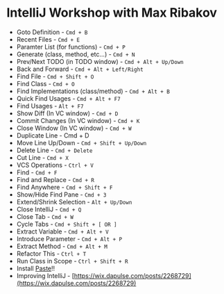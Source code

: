 <h1>IntelliJ Workshop with Max Ribakov</h1>

* Goto Definition - `Cmd + B`
* Recent Files - `Cmd + E`
* Paramter List (for functions) - `Cmd + P`
* Generate (class, method, etc...) - `Cmd + N`
* Prev/Next TODO (in TODO window) - `Cmd + Alt + Up/Down`
* Back and Forward - `Cmd + Alt + Left/Right`
* Find File - `Cmd + Shift + O`
* Find Class - `Cmd + O`
* Find Implementations (class/method) - `Cmd + Alt + B`
* Quick Find Usages - `Cmd + Alt + F7`
* Find Usages - `Alt + F7`
* Show Diff (In VC window) - `Cmd + D`
* Commit Changes (In VC window) - `Cmd + K`
* Close Window (In VC window) - `Cmd + W`
* Duplicate Line - Cmd + D
* Move Line Up/Down - `Cmd + Shift + Up/Down`
* Delete Line - `Cmd + Delete`
* Cut Line - `Cmd + X`
* VCS Operations - `Ctrl + V`
* Find - `Cmd + F`
* Find and Replace - `Cmd + R`
* Find Anywhere - `Cmd + Shift + F`
* Show/Hide Find Pane - `Cmd + 3`
* Extend/Shrink Selection - `Alt + Up/Down`
* Close IntelliJ - `Cmd + Q`
* Close Tab - `Cmd + W`
* Cycle Tabs - `Cmd + Shift + [ OR ]`
* Extract Variable - `Cmd + Alt + V`
* Introduce Parameter - `Cmd + Alt + P`
* Extract Method - `Cmd + Alt + M`
* Refactor This - `Ctrl + T`
* Run Class in Scope - `Ctrl + Shift + R`
* Install [Paste](https://itunes.apple.com/us/app/paste-clipboard-history-manager/id967805235?mt=12)!!
* Improving IntelliJ - [https://wix.dapulse.com/posts/2268729](https://wix.dapulse.com/posts/2268729)
